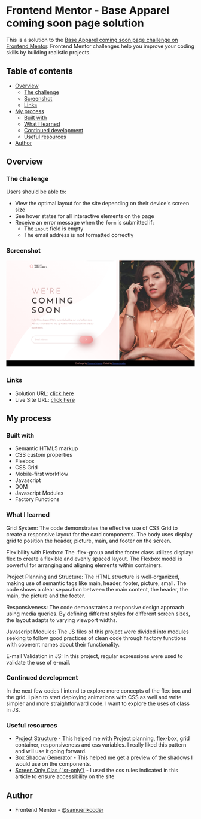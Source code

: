 # Frontend Mentor - Base Apparel coming soon page solution

This is a solution to the [Base Apparel coming soon page challenge on Frontend Mentor](https://www.frontendmentor.io/challenges/base-apparel-coming-soon-page-5d46b47f8db8a7063f9331a0). Frontend Mentor challenges help you improve your coding skills by building realistic projects. 

## Table of contents

- [Overview](#overview)
  - [The challenge](#the-challenge)
  - [Screenshot](#screenshot)
  - [Links](#links)
- [My process](#my-process)
  - [Built with](#built-with)
  - [What I learned](#what-i-learned)
  - [Continued development](#continued-development)
  - [Useful resources](#useful-resources)
- [Author](#author)

## Overview

### The challenge

Users should be able to:

- View the optimal layout for the site depending on their device's screen size
- See hover states for all interactive elements on the page
- Receive an error message when the `form` is submitted if:
  - The `input` field is empty
  - The email address is not formatted correctly

### Screenshot

![](screenshots/screenshot1.png)

### Links

- Solution URL: [click here]()
- Live Site URL: [click here](https://base-apparel-coming-soonsamuerkicoder.netlify.app/)

## My process

### Built with

- Semantic HTML5 markup
- CSS custom properties
- Flexbox
- CSS Grid
- Mobile-first workflow
- Javascript
- DOM
- Javascript Modules
- Factory Functions

### What I learned

Grid System: The code demonstrates the effective use of CSS Grid to create a responsive layout for the card components. The body uses display grid to position the header, picture, main, and footer on the screen.

Flexibility with Flexbox: The .flex-group and the footer class utilizes display: flex to create a flexible and evenly spaced layout. The Flexbox model is powerful for arranging and aligning elements within containers.

Project Planning and Structure: The HTML structure is well-organized, making use of semantic tags like main, header, footer, picture, small. The code shows a clear separation between the main content, the header, the main, the picture and the footer.

Responsiveness: The code demonstrates a responsive design approach using media queries. By defining different styles for different screen sizes, the layout adapts to varying viewport widths.

Javascript Modules: The JS files of this project were divided into modules seeking to follow good practices of clean code through factory functions with cooerent names about their functionality.

E-mail Validation in JS: In this project, regular expressions were used to validate the use of e-mail.

### Continued development

In the next few codes I intend to explore more concepts of the flex box and the grid. I plan to start deploying animations with CSS as well and write simpler and more straightforward code. I want to explore the uses of class in JS.

### Useful resources

- [Project Structure](https://youtu.be/B2WL6KkqhLQ) - This helped me with Project planning, flex-box, grid container, responsiveness and css variables. I really liked this pattern and will use it going forward.
- [Box Shadow Generator](https://cssgenerator.org/box-shadow-css-generator.html) - This helped me get a preview of the shadows I would use on the components.
- [Screen Only Clas (.'sr-only')](https://kittygiraudel.com/snippets/sr-only-class/) - I used the css rules indicated in this article to ensure accessibility on the site

## Author

- Frontend Mentor - [@samuerikcoder](https://www.frontendmentor.io/profile/samuerikcoder)